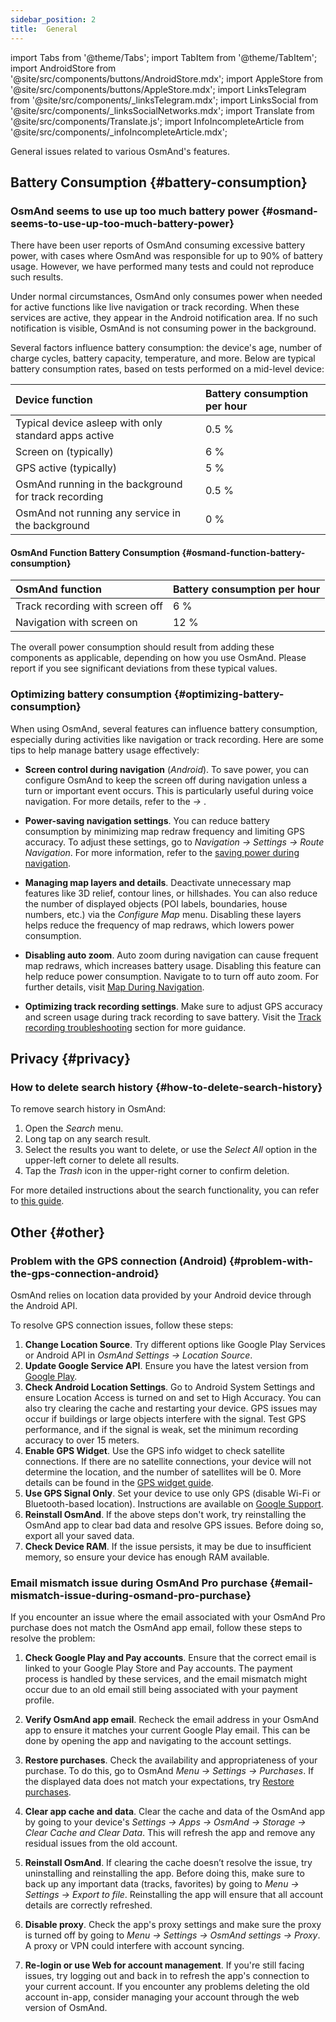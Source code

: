 ```yaml
---
sidebar_position: 2
title:  General
---
```


import Tabs from '@theme/Tabs';
import TabItem from '@theme/TabItem';
import AndroidStore from '@site/src/components/buttons/AndroidStore.mdx';
import AppleStore from '@site/src/components/buttons/AppleStore.mdx';
import LinksTelegram from '@site/src/components/_linksTelegram.mdx';
import LinksSocial from '@site/src/components/_linksSocialNetworks.mdx';
import Translate from '@site/src/components/Translate.js';
import InfoIncompleteArticle from '@site/src/components/_infoIncompleteArticle.mdx';

General issues related to various OsmAnd's features.

## Battery Consumption {#battery-consumption}

### OsmAnd seems to use up too much battery power {#osmand-seems-to-use-up-too-much-battery-power}

There have been user reports of OsmAnd consuming excessive battery power, with cases where OsmAnd was responsible for up to 90% of battery usage. However, we have performed many tests and could not reproduce such results.  

Under normal circumstances, OsmAnd only consumes power when needed for active functions like live navigation or track recording. When these services are active, they appear in the Android notification area. If no such notification is visible, OsmAnd is not consuming power in the background.  

Several factors influence battery consumption: the device's age, number of charge cycles, battery capacity, temperature, and more. Below are typical battery consumption rates, based on tests performed on a mid-level device:

| Device function | Battery consumption per hour |
| :--- | :--- |
| Typical device asleep with only standard apps active | 0.5 % |
| Screen on (typically) | 6 % |
| GPS active (typically) | 5 % |
| OsmAnd running in the background for track recording | 0.5 % |
| OsmAnd not running any service in the background | 0 % |

#### OsmAnd Function Battery Consumption {#osmand-function-battery-consumption}

| OsmAnd function | Battery consumption per hour |
| :--- | :--- |
| Track recording with screen off | 6 % |
| Navigation with screen on | 12 % |

The overall power consumption should result from adding these components as applicable, depending on how you use OsmAnd. Please report if you see significant deviations from these typical values.


### Optimizing battery consumption {#optimizing-battery-consumption}

When using OsmAnd, several features can influence battery consumption, especially during activities like navigation or track recording. Here are some tips to help manage battery usage effectively:

- **Screen control during navigation** (*Android*). To save power, you can configure OsmAnd to keep the screen off during navigation unless a turn or important event occurs. This is particularly useful during voice navigation. For more details, refer to the *<Translate android="true" ids="shared_string_menu,configure_profile,general_settings_2"/> → [<Translate android="true" ids="screen_control"/>](../navigation/guidance/voice-navigation.md#screen-control)*.

- **Power-saving navigation settings**. You can reduce battery consumption by minimizing map redraw frequency and limiting GPS accuracy. To adjust these settings, go to *Navigation → Settings → Route Navigation*. For more information, refer to the [saving power during navigation](../navigation/setup/route-navigation.md#power-saving-tips).

- **Managing map layers and details**. Deactivate unnecessary map features like 3D relief, contour lines, or hillshades. You can also reduce the number of displayed objects (POI labels, boundaries, house numbers, etc.) via the *Configure Map* menu. Disabling these layers helps reduce the frequency of map redraws, which lowers power consumption.

- **Disabling auto zoom**. Auto zoom during navigation can cause frequent map redraws, which increases battery usage. Disabling this feature can help reduce power consumption. Navigate to *<Translate android="true" ids="shared_string_menu,shared_string_settings,application_profiles,routing_settings_2,map_during_navigation"/>*  to turn off auto zoom. For further details, visit [Map During Navigation](../navigation/guidance/map-during-navigation.md).

- **Optimizing track recording settings**. Make sure to adjust GPS accuracy and screen usage during track recording to save battery. Visit the [Track recording troubleshooting](../troubleshooting/track-recording-issues.md) section for more guidance.


## Privacy {#privacy}

<!--
Privacy related issues (delete history / check internet usage / permissions).
-->

### How to delete search history {#how-to-delete-search-history}

To remove search history in OsmAnd:

1. Open the *Search* menu.
2. Long tap on any search result.
3. Select the results you want to delete, or use the *Select All* option in the upper-left corner to delete all results.
4. Tap the *Trash* icon in the upper-right corner to confirm deletion.

For more detailed instructions about the search functionality, you can refer to [this guide](../search/search-history.md).


## Other {#other}

### Problem with the GPS connection (Android) {#problem-with-the-gps-connection-android}

OsmAnd relies on location data provided by your Android device through the Android API.  

To resolve GPS connection issues, follow these steps:

1. **Change Location Source**. Try different options like Google Play Services or Android API in *OsmAnd Settings → Location Source*.
2. **Update Google Service API**. Ensure you have the latest version from [Google Play](https://play.google.com/store/apps/details?id=com.google.android.gms&hl=en&gl=US).
3. **Check Android Location Settings**. Go to Android System Settings and ensure Location Access is turned on and set to High Accuracy. You can also try clearing the cache and restarting your device. GPS issues may occur if buildings or large objects interfere with the signal. Test GPS performance, and if the signal is weak, set the minimum recording accuracy to over 15 meters.
4. **Enable GPS Widget**. Use the GPS info widget to check satellite connections. If there are no satellite connections, your device will not determine the location, and the number of satellites will be 0. More details can be found in the [GPS widget guide](../widgets/info-widgets.md#gps-info).
5. **Use GPS Signal Only**. Set your device to use only GPS (disable Wi-Fi or Bluetooth-based location). Instructions are available on [Google Support](https://support.google.com/android/answer/3467281?hl=en).
6. **Reinstall OsmAnd**. If the above steps don't work, try reinstalling the OsmAnd app to clear bad data and resolve GPS issues. Before doing so, export all your saved data.
7. **Check Device RAM**. If the issue persists, it may be due to insufficient memory, so ensure your device has enough RAM available.


### Email mismatch issue during OsmAnd Pro purchase {#email-mismatch-issue-during-osmand-pro-purchase}

<!-- ???
or this title:
### Resolving payment account and app email sync issues in OsmAnd {#resolving-payment-account-and-app-email-sync-issues-in-osmand}
-->

If you encounter an issue where the email associated with your OsmAnd Pro purchase does not match the OsmAnd app email, follow these steps to resolve the problem:

1. **Check Google Play and Pay accounts**. Ensure that the correct email is linked to your Google Play Store and Pay accounts. The payment process is handled by these services, and the email mismatch might occur due to an old email still being associated with your payment profile.

2. **Verify OsmAnd app email**. Recheck the email address in your OsmAnd app to ensure it matches your current Google Play email. This can be done by opening the app and navigating to the account settings.

3. **Restore purchases**. Check the availability and appropriateness of your purchase. To do this, go to OsmAnd *Menu → Settings → Purchases*. If the displayed data does not match your expectations, try [Restore purchases](./purchases_payments.md#how-to-buy-and-restore-osmand-in-the-huawei-appgallery-without-huawei-mobile-services).

4. **Clear app cache and data**. Clear the cache and data of the OsmAnd app by going to your device's *Settings → Apps → OsmAnd → Storage → Clear Cache and Clear Data*. This will refresh the app and remove any residual issues from the old account.

5. **Reinstall OsmAnd**. If clearing the cache doesn’t resolve the issue, try uninstalling and reinstalling the app. Before doing this, make sure to back up any important data (tracks, favorites) by going to *Menu → Settings → Export to file*. Reinstalling the app will ensure that all account details are correctly refreshed.

6. **Disable proxy**. Check the app's proxy settings and make sure the proxy is turned off by going to *Menu → Settings → OsmAnd settings → Proxy*. A proxy or VPN could interfere with account syncing.

7. **Re-login or use Web for account management**. If you're still facing issues, try logging out and back in to refresh the app's connection to your current account. If you encounter any problems deleting the old account in-app, consider managing your account through the web version of OsmAnd.

